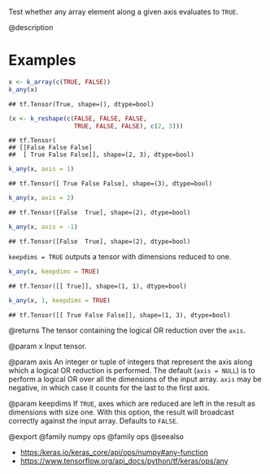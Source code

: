 Test whether any array element along a given axis evaluates to `TRUE`.

@description

# Examples

```r
x <- k_array(c(TRUE, FALSE))
k_any(x)
```

```
## tf.Tensor(True, shape=(), dtype=bool)
```


```r
(x <- k_reshape(c(FALSE, FALSE, FALSE,
                  TRUE, FALSE, FALSE), c(2, 3)))
```

```
## tf.Tensor(
## [[False False False]
##  [ True False False]], shape=(2, 3), dtype=bool)
```

```r
k_any(x, axis = 1)
```

```
## tf.Tensor([ True False False], shape=(3), dtype=bool)
```

```r
k_any(x, axis = 2)
```

```
## tf.Tensor([False  True], shape=(2), dtype=bool)
```

```r
k_any(x, axis = -1)
```

```
## tf.Tensor([False  True], shape=(2), dtype=bool)
```

`keepdims = TRUE` outputs a tensor with dimensions reduced to one.

```r
k_any(x, keepdims = TRUE)
```

```
## tf.Tensor([[ True]], shape=(1, 1), dtype=bool)
```

```r
k_any(x, 1, keepdims = TRUE)
```

```
## tf.Tensor([[ True False False]], shape=(1, 3), dtype=bool)
```

@returns
The tensor containing the logical OR reduction over the `axis`.

@param x
Input tensor.

@param axis
An integer or tuple of integers that represent the axis along
which a logical OR reduction is performed. The default
(`axis = NULL`) is to perform a logical OR over all the dimensions
of the input array. `axis` may be negative, in which case it counts
for the last to the first axis.

@param keepdims
If `TRUE`, axes which are reduced are left in the result as
dimensions with size one. With this option, the result will
broadcast correctly against the input array. Defaults to `FALSE`.

@export
@family numpy ops
@family ops
@seealso
+ <https:/keras.io/keras_core/api/ops/numpy#any-function>
+ <https://www.tensorflow.org/api_docs/python/tf/keras/ops/any>
